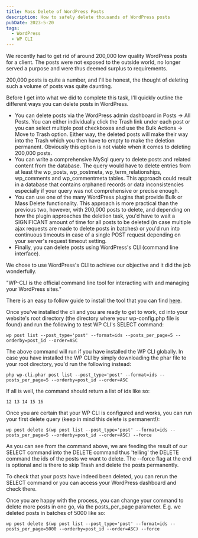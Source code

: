 ```yaml
---
title: Mass Delete of WordPress Posts
description: How to safely delete thousands of WordPress posts
pubDate: 2023-5-20
tags:
  - WordPress
  - WP CLI
---
```


We recently had to get rid of around 200,000 low quality WordPress posts for a client. The posts were not exposed to the outside world, no longer served a purpose and were thus deemed surplus to requirements.

200,000 posts is quite a number, and I'll be honest, the thought of deleting such a volume of posts was quite daunting.

Before I get into what we did to complete this task, I'll quickly outline the different ways you can delete posts in WordPress.

- You can delete posts via the WordPress admin dashboard in Posts -> All Posts. You can either individually click the Trash link under each post or you can select multiple post checkboxes and use the Bulk Actions -> Move to Trash option. Either way, the deleted posts will make their way into the Trash which you then have to empty to make the deletion permanent. Obviously this option is not viable when it comes to deleting 200,000 posts.
- You can write a comprehensive MySql query to delete posts and related content from the database. The query would have to delete entries from at least the wp_posts, wp_postmeta, wp_term_relationships, wp_comments and wp_commentmeta tables. This approach could result in a database that contains orphaned records or data inconsistencies especially if your query was not comprehensive or precise enough.
- You can use one of the many WordPress plugins that provide Bulk or Mass Delete functionality. This approach is more practical than the previous two, however, with 200,000 posts to delete, and depending on how the plugin approaches the deletion task, you'd have to wait a SIGNIFICANT amount of time for all posts to be deleted (in case multiple ajax requests are made to delete posts in batches) or you'd run into continuous timeouts in case of a single POST request depending on your server's request timeout setting.
- Finally, you can delete posts using WordPress's CLI (command line interface).

We chose to use WordPress's CLI to achieve our objective and it did the job wonderfully.

"WP-CLI is the official command line tool for interacting with and managing your WordPress sites."

There is an easy to follow guide to install the tool that you can find <a href="https://make.wordpress.org/cli/handbook/guides/installing/">here</a>.

Once you've installed the cli and you are ready to get to work, cd into your website's root directory (the directory where your wp-config.php file is found) and run the following to test WP CLI's SELECT command:

```
wp post list --post_type='post' --format=ids --posts_per_page=5 --orderby=post_id --order=ASC
```

The above command will run if you have installed the WP CLI globally. In case you have installed the WP CLI by simply downloading the phar file to your root directory, you'd run the following instead:

```
php wp-cli.phar post list --post_type='post' --format=ids --posts_per_page=5 --orderby=post_id --order=ASC
```

If all is well, the command should return a list of ids like so:

```
12 13 14 15 16
```

Once you are certain that your WP CLI is configured and works, you can run your first delete query (keep in mind this delete is permanent!):

```
wp post delete $(wp post list --post_type='post' --format=ids --posts_per_page=5 --orderby=post_id --order=ASC) --force
```

As you can see from the command above, we are feeding the result of our SELECT command into the DELETE command thus 'telling' the DELETE command the ids of the posts we want to delete. The --force flag at the end is optional and is there to skip Trash and delete the posts permanently.

To check that your posts have indeed been deleted, you can rerun the SELECT command or you can access your WordPress dashboard and check there.

Once you are happy with the process, you can change your command to delete more posts in one go, via the posts_per_page parameter. E.g. we deleted posts in batches of 5000 like so:

```
wp post delete $(wp post list --post_type='post' --format=ids --posts_per_page=5000 --orderby=post_id --order=ASC) --force
```
